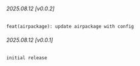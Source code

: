###### 2025.08.12 [v0.0.2]

```
feat(airpackage): update airpackage with config
```

###### 2025.08.12 [v0.0.1]

```
initial release
```

